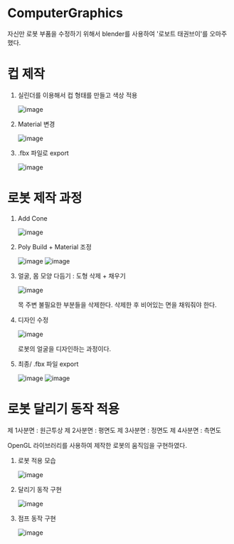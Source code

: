 # ComputerGraphics

자신만 로봇 부품을 수정하기 위해서 blender를 사용하여 '로보트 태권브이'를 오마주했다.

# 컵 제작

1. 실린더를 이용해서 컵 형태를 만들고 색상 적용

   ![image](https://github.com/csieung/ComputerGraphics/assets/72512163/3948f427-054c-4a3e-aadd-8583c4a97aaa)
  
2. Material 변경

   ![image](https://github.com/csieung/ComputerGraphics/assets/72512163/7202a21f-460b-4c33-98bb-db400733637d)

3. .fbx 파일로 export

   ![image](https://github.com/csieung/ComputerGraphics/assets/72512163/6cff603c-38fb-47c5-b580-545ae9d5d789)


# 로봇 제작 과정

1. Add Cone
   
   ![image](https://github.com/csieung/ComputerGraphics/assets/72512163/564c2e86-df16-4d1f-b0e1-60dd54ba26ae)
2. Poly Build + Material 조정

   ![image](https://github.com/csieung/ComputerGraphics/assets/72512163/600ef379-8fa0-4156-87a3-7f5d85f292b1)
   ![image](https://github.com/csieung/ComputerGraphics/assets/72512163/0241ab64-584c-4d67-8360-0b41a9846e45)

3. 얼굴, 몸 모양 다듬기 : 도형 삭제 + 채우기

   ![image](https://github.com/csieung/ComputerGraphics/assets/72512163/5d8c69ec-d9b2-4280-9a51-fd3d17c01bc6)

   목 주변 불필요한 부분들을 삭제한다. 삭제한 후 비어있는 면을 채워줘야 한다.
   
4. 디자인 수정

   ![image](https://github.com/csieung/ComputerGraphics/assets/72512163/123ebc56-35c3-4503-a017-046975b4d9c3)

   로봇의 얼굴을 디자인하는 과정이다. 

6. 최종/ .fbx 파일 export

   ![image](https://github.com/csieung/ComputerGraphics/assets/72512163/63ee6efd-2cea-47a6-8bed-7ae8be88d2ac)
   ![image](https://github.com/csieung/ComputerGraphics/assets/72512163/581f6bb8-ce30-4e4b-8897-930016bb3521)

   
# 로봇 달리기 동작 적용

제 1사분면 : 원근투상
제 2사분면 : 평면도
제 3사분면 : 정면도
제 4사분면 : 측면도

OpenGL 라이브러리를 사용하여 제작한 로봇의 움직임을 구현하였다.

1. 로봇 적용 모습


   ![image](https://github.com/csieung/ComputerGraphics/assets/72512163/5f874409-0d6f-4074-b689-04feae162632)

2. 달리기 동작 구현

   ![image](https://github.com/csieung/ComputerGraphics/assets/72512163/79adb879-f78b-43f7-9014-17e66a39e67d)

4. 점프 동작 구현

   ![image](https://github.com/csieung/ComputerGraphics/assets/72512163/bbf0c7b3-df90-4945-aa5c-9f7e08f19fdc)


